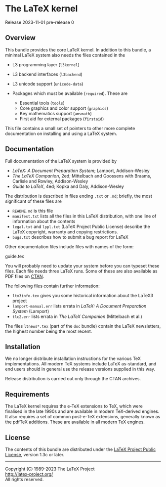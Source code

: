 The LaTeX kernel
================

Release 2023-11-01 pre-release 0

Overview
--------

This bundle provides the core LaTeX kernel. In addition to this bundle,
a minimal LaTeX system also needs the files contained in the


- L3 programming layer (`l3kernel`)
- L3 backend interfaces (`l3backend`)
- L3 unicode support (`unicode-data`)

- Packages which must be available (`required`). These are
  - Essential tools (`tools`)
  - Core graphics and color support (`graphics`)
  - Key mathematics support (`amsmath`)
  - First aid for external packages (`firstaid`)

This file contains a small set of pointers to other more complete
documentation on installing and using a LaTeX system.

Documentation
-------------

Full documentation of the LaTeX system is provided by

- _LaTeX: A Document Preparation System_; Lamport, Addison-Wesley
- _The LaTeX Companion_, 2ed; Mittelbach and Goossens with Braams, Carlisle
  and Rowley, Addison-Wesley
- _Guide to LaTeX_, 4ed; Kopka and Daly, Addison-Wesley

The distribution is described in files ending `.txt` or `.md`; briefly,
the most significant of these files are

- `README.md` is this file
- `manifest.txt` lists all the files in this LaTeX distribution,
   with one line of information about the contents
- `legal.txt` and `lppl.txt` (LaTeX Project Public License) describe the
   LaTeX copyright, warranty and copying restrictions.
- `bugs.txt` describes how to submit a bug report for LaTeX

Other documentation files include files with names of the form:

   <xxx>guide.tex

You will probably need to update your system before you can typeset
these files.  Each file needs three LaTeX runs.  Some of these are
also available as PDF files on [CTAN](https://www.ctan.org).

The following files contain further information:

- `ltx3info.tex` gives you some historical information about the LaTeX3
   project
- `lamport-manual.err` lists errata in _LaTeX: A Document Preparation System_ (Lamport)
- `tlc2.err` lists errata in _The LaTeX Companion_ (Mittelbach et al.)

The files `ltnews*.tex` (part of the `doc` bundle) contain the LaTeX
newsletters, the highest number being the most recent.

Installation
------------

We no longer distribute installation instructions for the various TeX
implementations. All modern TeX systems include LaTeX as-standard, and end
users should in general use the release versions supplied in this way.

Release distribution is carried out only through the CTAN archives.

Requirements
------------

The LaTeX kernel requires the e-TeX extensions to TeX, which were finalised
in the late 1990s and are available in modern TeX-derived engines. It also
requires a set of common post-e-TeX extensions, generally known as the
pdfTeX additions. These are available in all modern TeX engines.

License
-------

The contents of this bundle are distributed under the [LaTeX Project
Public License](https://www.latex-project.org/lppl/lppl-1-3c/),
version 1.3c or later.

-----

<p>Copyright (C) 1989-2023 The LaTeX Project <br />
<a href="http://latex-project.org/">http://latex-project.org/</a> <br />
All rights reserved.</p>
